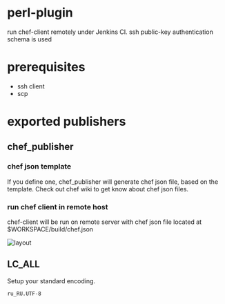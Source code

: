 perl-plugin
===========

run chef-client remotely under Jenkins CI. ssh public-key authentication schema is used

prerequisites
===
- ssh client
- scp


exported publishers
===

## chef_publisher

### chef json template
If you define one, chef_publisher will generate chef json file, based on the template. Check out chef wiki to get know about chef json files. 

### run chef client in remote host
chef-client will be run on remote server with chef json file located at $WORKSPACE/build/chef.json

![layout](https://raw.github.com/melezhik/chef-plugin/master/images/layout.png "layout")

## LC_ALL
Setup your standard encoding.

    ru_RU.UTF-8






